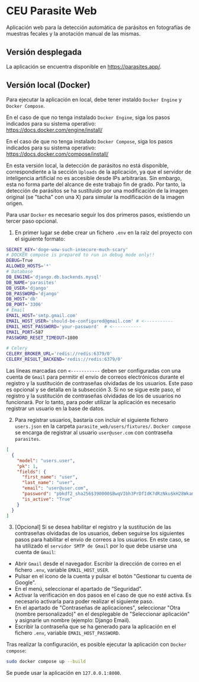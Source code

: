 # CEU Parasite Web 
Aplicación web para la detección automática de parásitos en fotografías de muestras fecales y la anotación manual de las mismas.

## Versión desplegada

La aplicación se encuentra disponible en https://parasites.app/.

## Versión local (Docker)
Para ejecutar la aplicación en local, debe tener instaldo `Docker Engine` y `Docker Compose`.  

En el caso de que no tenga instalado `Docker Engine`, siga los pasos indicados para su sistema operativo: https://docs.docker.com/engine/install/  

En el caso de que no tenga instalado `Docker Compose`, siga los pasos indicados para su sistema operativo: https://docs.docker.com/compose/install/  

En esta versión local, la detección de parásitos no está disponible, correspondiente a la sección `Uploads` de la aplicación, ya que el servidor de inteligencia artificial no es accesible desde IPs arbitrarias. Sin embargo, esta no forma parte del alcance de este trabajo fin de grado.
Por tanto, la detección de parásitos se ha sustituido por una modificación de la imagen original (se "tacha" con una X) para simular la modificación de la imagen origen.

Para usar `Docker` es necesario seguir los dos primeros pasos, existiendo un tercer paso opcional.

1. En primer lugar se debe crear un fichero `.env` en la raíz del proyecto con el siguiente formato:

```bash
SECRET_KEY='doge-wow-such-insecure-much-scary'
# DOCKER compose is prepared to run in debug mode only!! 
DEBUG=True
ALLOWED_HOSTS='*'
# Database
DB_ENGINE='django.db.backends.mysql'
DB_NAME='parasites'
DB_USER='django'
DB_PASSWORD='django'
DB_HOST='db'
DB_PORT='3306'
# Email
EMAIL_HOST='smtp.gmail.com'
EMAIL_HOST_USER='should-be-configured@gmail.com' # <-----------
EMAIL_HOST_PASSWORD='your-password'  # <-----------
EMAIL_PORT=587
PASSWORD_RESET_TIMEOUT=1800

# Celery
CELERY_BROKER_URL='redis://redis:6379/0'
CELERY_RESULT_BACKEND='redis://redis:6379/0'
```

Las líneas marcadas con `<-----------` deben ser configuradas con una cuenta de `Gmail` para permitir el envío de correos electrónicos durante el registro y la sustitución de contraseñas olvidadas de los usuarios. 
Este paso es opcional y se detalla en la subsección 3.
Si no se sigue este paso, el registro y la sustitución de contraseñas olvidadas de los de usuarios no funcionará. Por lo tanto, para poder utilizar la aplicación es necesario registrar un usuario en la base de datos. 

2. Para registrar usuarios, bastaría con incluir el siguiente fichero `users.json` en la carpeta `parasite_web/users/fixtures/`. `Docker compose` se encarga de registrar al usuario `user@user.com` con contraseña `parasites`.

```json
[
  {
    "model": "users.user",
    "pk": 1,
    "fields": {
      "first_name": "user",
      "last_name": "user",
      "email": "user@user.com",
      "password": "pbkdf2_sha256$390000$BwqVIbh3PrDfIdK7dRzNku$kH28Wkam08MzCz+PApyXmvuwXihmWLH9edpIuCxNHhs=",
      "is_active": "True"
    }
  }
]
```

3. [Opcional] Si se desea habilitar el registro y la sustitución de las contraseñas olvidadas de los usuarios, deben seguirse los siguientes pasos para habilitar el envío de correos a los usuarios. En este caso, se ha utilizado el `servidor SMTP de Gmail` por lo que debe usarse una cuenta de `Gmail`:

* Abrir `Gmail` desde el navegador. Escribir la dirección de correo en el fichero `.env`, variable `EMAIL_HOST_USER`.
* Pulsar en el icono de la cuenta y pulsar el botón "Gestionar tu cuenta de Google".
* En el menú, seleccionar el apartado de “Seguridad”. 
* Activar la verificación en dos pasos en el caso de que no esté activa. Es necesario activarla para poder realizar el siguiente paso.  
* En el apartado de "Contraseñas de aplicaciones", seleccionar "Otra (nombre personalizado)"
en el desplegable de "Seleccionar aplicación" y asignarle un nombre (ejemplo: Django Email).  
* Escribir la contraseña que se ha generado para la aplicación en el fichero `.env`, 
variable `EMAIL_HOST_PASSWORD`.

Tras realizar la configuración, es posible ejecutar la aplicación con `Docker compose`:
```bash 
sudo docker compose up --build
```
Se puede usar la aplicación en `127.0.0.1:8000`.
